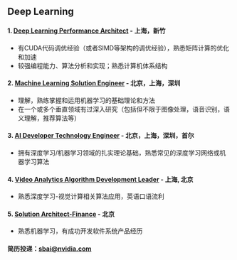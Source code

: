 ## Deep Learning

#### 1. [Deep Learning Performance Architect](/Deep_Learning_Performance_Architect.md) - 上海，新竹
- 有CUDA代码调优经验（或者SIMD等架构的调优经验），熟悉矩阵计算的优化和加速
- 较强编程能力、算法分析和实现；熟悉计算机体系结构

#### 2. [Machine Learning Solution Engineer](/Machine-Learning-Solution-Engineer.md) - 北京，上海，深圳
- 理解，熟练掌握和运用机器学习的基础理论和方法
- 在一个或多个垂直领域有过深入研究（包括但不限于图像处理，语音识别，语义理解，推荐算法等）

#### 3. [AI Developer Technology Engineer](/AI_Developer_Technology_Engineer.md) - 北京，上海，深圳，首尔
- 拥有深度学习/机器学习领域的扎实理论基础，熟悉常见的深度学习网络或机器学习算法

#### 4. [Video Analytics Algorithm Development Leader](/Video_Analytics_Algorithm_Development_Leader.md) - 上海, 北京
- 熟悉深度学习-视觉计算相关算法应用，英语口语流利

#### 5. [Solution Architect-Finance](/Solution-Architect-Finance.md) - 北京
- 熟悉机器学习，有成功开发软件系统产品经历

#### 简历投递：sbai@nvidia.com
